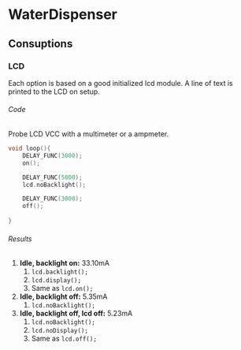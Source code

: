 # WaterDispenser


## Consuptions
### LCD

Each option is based on a good initialized lcd module. A line of text is printed to the LCD on setup.

###### Code

Probe LCD VCC with a multimeter or a ampmeter.

```cpp 
void loop(){
	DELAY_FUNC(3000);
	on();

	DELAY_FUNC(5000);
	lcd.noBacklight();

	DELAY_FUNC(3000);
	off();
	
}
```

###### Results

1. **Idle, backlight on:** 33.10mA
	1. `lcd.backlight();`
	1. `lcd.display();`
	1. Same as `lcd.on();`
1. **Idle, backlight off:** 5.35mA
	1. `lcd.noBacklight();`
1. **Idle, backlight off, lcd off:** 5.23mA
	1. `lcd.noBacklight();`
	1. `lcd.noDisplay();`
	1. Same as `lcd.off();`  
